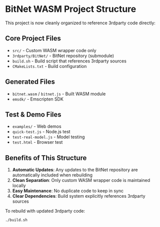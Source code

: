 # BitNet WASM Project Structure

This project is now cleanly organized to reference 3rdparty code directly:

## Core Project Files
- `src/` - Custom WASM wrapper code only
- `3rdparty/BitNet/` - BitNet repository (submodule)
- `build.sh` - Build script that references 3rdparty sources
- `CMakeLists.txt` - Build configuration

## Generated Files  
- `bitnet.wasm` / `bitnet.js` - Built WASM module
- `emsdk/` - Emscripten SDK

## Test & Demo Files
- `examples/` - Web demos
- `quick-test.js` - Node.js test
- `test-real-model.js` - Model testing
- `test.html` - Browser test

## Benefits of This Structure

1. **Automatic Updates**: Any updates to the BitNet repository are automatically included when rebuilding
2. **Clean Separation**: Only custom WASM wrapper code is maintained locally
3. **Easy Maintenance**: No duplicate code to keep in sync
4. **Clear Dependencies**: Build system explicitly references 3rdparty sources

To rebuild with updated 3rdparty code:
```bash
./build.sh
```
